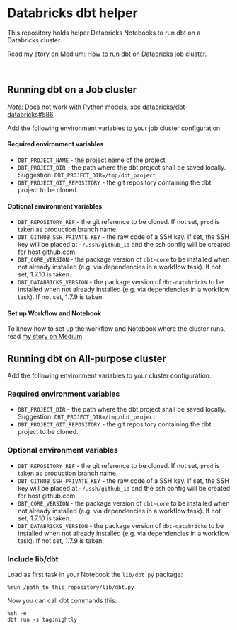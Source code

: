 # Databricks dbt helper

This repository holds helper Databricks Notebooks to run dbt on a Databricks cluster.

Read my story on Medium: [How to run dbt on Databricks job cluster](https://medium.com/@leo-schick/how-to-run-dbt-on-databricks-job-cluster-d12e8cfdcc6d).

&nbsp;

## Running dbt on a Job cluster

*Note:* Does not work with Python models, see [databricks/dbt-databricks#586](https://github.com/databricks/dbt-databricks/issues/586)

Add the following environment variables to your job cluster configuration:

#### Required environment variables
- `DBT_PROJECT_NAME` - the project name of the project
- `DBT_PROJECT_DIR` - the path where the dbt project shall be saved locally. Suggestion: `DBT_PROJECT_DIR=/tmp/dbt_project`
- `DBT_PROJECT_GIT_REPOSITORY` - the git repository containing the dbt project to be cloned.

#### Optional environment variables
- `DBT_REPOSITORY_REF` - the git reference to be cloned. If not set, `prod` is taken as production branch name.
- `DBT_GITHUB_SSH_PRIVATE_KEY` - the raw code of a SSH key. If set, the SSH key will be placed at `~/.ssh/github_id` and the ssh config will be created for host github.com.
- `DBT_CORE_VERSION` - the package version of `dbt-core` to be installed when not already installed (e.g. via dependencies in a workflow task). If not set, 1.7.10 is taken.
- `DBT_DATABRICKS_VERSION` - the package version of `dbt-databricks` to be installed when not already installed (e.g. via dependencies in a workflow task). If not set, 1.7.9 is taken.

#### Set up Workflow and Notebook

To know how to set up the workflow and Notebook where the cluster runs, read [my story on Medium](https://medium.com/@leo-schick/how-to-run-dbt-on-databricks-job-cluster-d12e8cfdcc6d)


## Running dbt on All-purpose cluster

Add the following environment variables to your cluster configuration:

### Required environment variables
- `DBT_PROJECT_DIR` - the path where the dbt project shall be saved locally. Suggestion: `DBT_PROJECT_DIR=/tmp/dbt_project`
- `DBT_PROJECT_GIT_REPOSITORY` - the git repository containing the dbt project to be cloned.

### Optional environment variables
- `DBT_REPOSITORY_REF` - the git reference to be cloned. If not set, `prod` is taken as production branch name.
- `DBT_GITHUB_SSH_PRIVATE_KEY` - the raw code of a SSH key. If set, the SSH key will be placed at `~/.ssh/github_id` and the ssh config will be created for host github.com.
- `DBT_CORE_VERSION` - the package version of `dbt-core` to be installed when not already installed (e.g. via dependencies in a workflow task). If not set, 1.7.10 is taken.
- `DBT_DATABRICKS_VERSION` - the package version of `dbt-databricks` to be installed when not already installed (e.g. via dependencies in a workflow task). If not set, 1.7.9 is taken.

### Include lib/dbt

Load as first task in your Notebook the `lib/dbt.py` package:
```
%run /path_to_this_repository/lib/dbt.py
```

Now you can call dbt commands this:
```
%sh -e
dbt run -s tag:nightly
```
